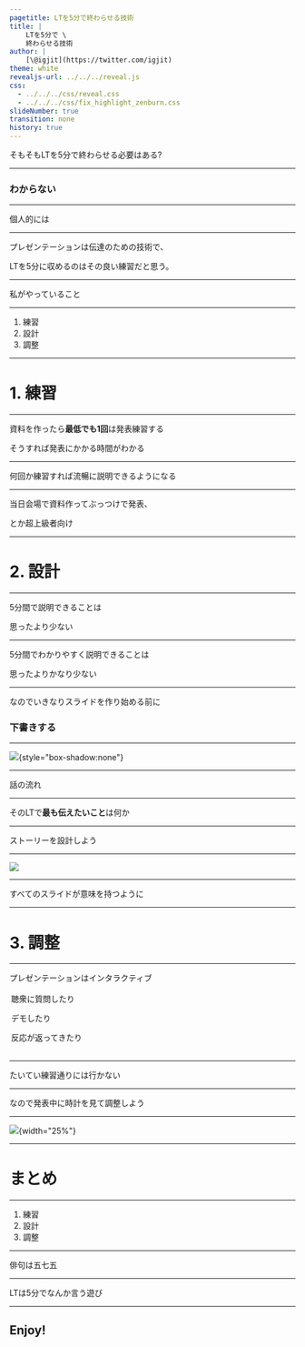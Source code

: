 ```yaml
---
pagetitle: LTを5分で終わらせる技術
title: |
    LTを5分で \
    終わらせる技術
author: |
    [\@igjit](https://twitter.com/igjit)
theme: white
revealjs-url: ../../../reveal.js
css:
  - ../../../css/reveal.css
  - ../../../css/fix_highlight_zenburn.css
slideNumber: true
transition: none
history: true
---
```


そもそもLTを5分で終わらせる必要はある?

---

### わからない

---

個人的には

---

プレゼンテーションは伝達のための技術で、

<div class="fragment">
LTを5分に収めるのはその良い練習だと思う。
</div>

---

私がやっていること

---

1. 練習
2. 設計
3. 調整

---

# 1. 練習

---

資料を作ったら**最低でも1回**は発表練習する

<div class="fragment">
そうすれば発表にかかる時間がわかる
</div>

---

何回か練習すれば流暢に説明できるようになる

---

当日会場で資料作ってぶっつけで発表、

とか超上級者向け

---

# 2. 設計

---

5分間で説明できることは

思ったより少ない

---

5分間でわかりやすく説明できることは

思ったよりかなり少ない

---

なのでいきなりスライドを作り始める前に

### 下書きする

---

![](images/ss_draft.png){style="box-shadow:none"}

---

話の流れ

---

そのLTで**最も伝えたいこと**は何か

---

ストーリーを設計しよう

---

![](images/zen.jpg)

---

すべてのスライドが意味を持つように

---

# 3. 調整

---

プレゼンテーションはインタラクティブ

<div class="fragment" style="padding: 0.2em">
聴衆に質問したり

デモしたり

反応が返ってきたり
</div>

---

たいてい練習通りには行かない

---

なので発表中に時計を見て調整しよう

---

![](images/ss_watch.png){width="25%"}

---

# まとめ

---

1. 練習
2. 設計
3. 調整

---

俳句は五七五

---

LTは5分でなんか言う遊び

---

## Enjoy!
